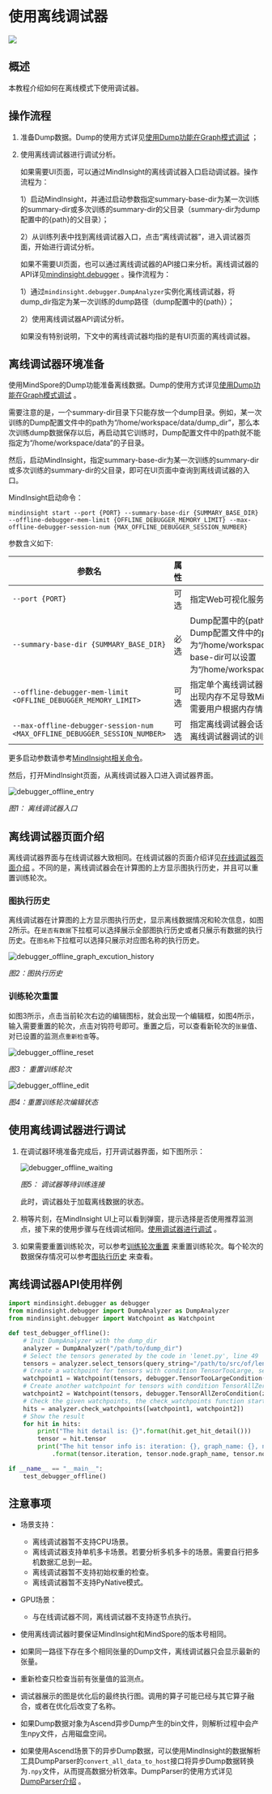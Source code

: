 # 使用离线调试器

<a href="https://gitee.com/mindspore/docs/blob/master/docs/mindinsight/docs/source_zh_cn/debugger_offline.md" target="_blank"><img src="https://gitee.com/mindspore/docs/raw/master/resource/_static/logo_source.png"></a>

## 概述

本教程介绍如何在离线模式下使用调试器。

## 操作流程

1. 准备Dump数据。Dump的使用方式详见[使用Dump功能在Graph模式调试](https://www.mindspore.cn/docs/programming_guide/zh-CN/master/dump_in_graph_mode.html) ；
2. 使用离线调试器进行调试分析。

   如果需要UI页面，可以通过MindInsight的离线调试器入口启动调试器。操作流程为：

    1）启动MindInsight，并通过启动参数指定summary-base-dir为某一次训练的summary-dir或多次训练的summary-dir的父目录（summary-dir为dump配置中的{path}的父目录）；

    2）从训练列表中找到离线调试器入口，点击“离线调试器”，进入调试器页面，开始进行调试分析。

   如果不需要UI页面，也可以通过离线调试器的API接口来分析。离线调试器的API详见[mindinsight.debugger](https://www.mindspore.cn/mindinsight/api/zh-CN/master/mindinsight.debugger.html) 。操作流程为：

    1）通过`mindinsight.debugger.DumpAnalyzer`实例化离线调试器，将dump_dir指定为某一次训练的dump路径（dump配置中的{path}）；

    2）使用离线调试器API调试分析。

   如果没有特别说明，下文中的离线调试器均指的是有UI页面的离线调试器。

## 离线调试器环境准备

使用MindSpore的Dump功能准备离线数据。Dump的使用方式详见[使用Dump功能在Graph模式调试](https://www.mindspore.cn/docs/programming_guide/zh-CN/master/dump_in_graph_mode.html) 。

需要注意的是，一个summary-dir目录下只能存放一个dump目录。例如，某一次训练的Dump配置文件中的path为“/home/workspace/data/dump_dir”，那么本次训练dump数据保存以后，再启动其它训练时，Dump配置文件中的path就不能指定为“/home/workspace/data”的子目录。

然后，启动MindInsight，指定summary-base-dir为某一次训练的summary-dir或多次训练的summary-dir的父目录，即可在UI页面中查询到离线调试器的入口。

MindInsight启动命令：

```text
mindinsight start --port {PORT} --summary-base-dir {SUMMARY_BASE_DIR} --offline-debugger-mem-limit {OFFLINE_DEBUGGER_MEMORY_LIMIT} --max-offline-debugger-session-num {MAX_OFFLINE_DEBUGGER_SESSION_NUMBER}
```

参数含义如下:

|参数名|属性|功能描述|参数类型|默认值|取值范围|
|---|---|---|---|---|---|
|`--port {PORT}`|可选|指定Web可视化服务端口。|Integer|8080|1~65535|
|`--summary-base-dir {SUMMARY_BASE_DIR}`|必选|Dump配置中的{path}路径的上一层或上两层。例如，Dump配置文件中的path为“/home/workspace/data/dump_dir”，summary-base-dir可以设置为“/home/workspace/data”或“/home/workspace”。|String|./|-|
|`--offline-debugger-mem-limit <OFFLINE_DEBUGGER_MEMORY_LIMIT>`|可选|指定单个离线调试器会话内存使用上限（单位MB），当出现内存不足导致MindInght离线调试器运行问题时，需要用户根据内存情况设置。|Integer|16*1024|6*1024~int32上限|
|`--max-offline-debugger-session-num <MAX_OFFLINE_DEBUGGER_SESSION_NUMBER>`|可选|指定离线调试器会话数上限，会话数指的是能同时使用离线调试器调试的训练作业个数。|Integer|2|1~2|

更多启动参数请参考[MindInsight相关命令](https://www.mindspore.cn/mindinsight/docs/zh-CN/master/mindinsight_commands.html)。

然后，打开MindInsight页面，从离线调试器入口进入调试器界面。

![debugger_offline_entry](images/debugger_offline_entry.png)

*图1： 离线调试器入口*

## 离线调试器页面介绍

离线调试器界面与在线调试器大致相同。在线调试器的页面介绍详见[在线调试器页面介绍](https://www.mindspore.cn/mindinsight/docs/zh-CN/master/debugger_online.html#id6) 。不同的是，离线调试器会在计算图的上方显示图执行历史，并且可以重置训练轮次。

### 图执行历史

离线调试器在计算图的上方显示图执行历史，显示离线数据情况和轮次信息，如图2所示。在`是否有数据`下拉框可以选择展示全部图执行历史或者只展示有数据的执行历史。在`图名称`下拉框可以选择只展示对应图名称的执行历史。

![debugger_offline_graph_excution_history](images/debugger_offline_graph_excution_histry.png)

*图2：图执行历史*

### 训练轮次重置

如图3所示，点击当前轮次右边的编辑图标，就会出现一个编辑框，如图4所示，输入需要重置的轮次，点击对钩符号即可。重置之后，可以查看新轮次的`张量`值、对已设置的监测点`重新检查`等。

![debugger_offline_reset](images/debugger_offline_reset.png)

*图3： 重置训练轮次*

![debugger_offline_edit](images/debugger_offline_edit.png)

*图4：重置训练轮次编辑状态*

## 使用离线调试器进行调试

1. 在调试器环境准备完成后，打开调试器界面，如下图所示：

    ![debugger_offline_waiting](images/debugger_offline_waiting.png)

    *图5： 调试器等待训练连接*

    此时，调试器处于加载离线数据的状态。

2. 稍等片刻，在MindInsight UI上可以看到弹窗，提示选择是否使用推荐监测点，接下来的使用步骤与在线调试相同。[使用调试器进行调试](https://www.mindspore.cn/mindinsight/docs/zh-CN/master/debugger_online.html#id17) 。

3. 如果需要重置训练轮次，可以参考[训练轮次重置](https://www.mindspore.cn/mindinsight/docs/zh-CN/master/debugger_offline.html#id7) 来重置训练轮次。每个轮次的数据保存情况可以参考[图执行历史](https://www.mindspore.cn/mindinsight/docs/zh-CN/master/debugger_offline.html#id6) 来查看。

## 离线调试器API使用样例

```python
import mindinsight.debugger as debugger
from mindinsight.debugger import DumpAnalyzer as DumpAnalyzer
from mindinsight.debugger import Watchpoint as Watchpoint

def test_debugger_offline():
    # Init DumpAnalyzer with the dump_dir
    analyzer = DumpAnalyzer("/path/to/dump_dir")
    # Select the tensors generated by the code in 'lenet.py', line 49
    tensors = analyzer.select_tensors(query_string="/path/to/src/of/lenet.py:49", select_by="code_stack")
    # Create a watchpoint for tensors with condition TensorTooLarge, set the parameter abs_mean_gt=0.001
    watchpoint1 = Watchpoint(tensors, debugger.TensorTooLargeCondition(abs_mean_gt=0.001))
    # Create another watchpoint for tensors with condition TensorAllZero, set the parameter zero_percentage_ge=99.9
    watchpoint2 = Watchpoint(tensors, debugger.TensorAllZeroCondition(zero_percentage_ge=99.9))
    # Check the given watchpoints, the check_watchpoints function start a new process needs to be called through the main entry
    hits = analyzer.check_watchpoints([watchpoint1, watchpoint2])
    # Show the result
    for hit in hits:
        print("The hit detail is: {}".format(hit.get_hit_detail()))
        tensor = hit.tensor
        print("The hit tensor info is: iteration: {}, graph_name: {}, node_name: {}, rank: {}, slot: {}"
            .format(tensor.iteration, tensor.node.graph_name, tensor.node.name, tensor.node.name, tensor.rank, tensor.slot))

if __name__ == "__main__":
    test_debugger_offline()
```

## 注意事项

- 场景支持：
    - 离线调试器暂不支持CPU场景。
    - 离线调试器支持单机多卡场景。若要分析多机多卡的场景。需要自行把多机数据汇总到一起。
    - 离线调试器暂不支持初始权重的检查。
    - 离线调试器暂不支持PyNative模式。

- GPU场景：
    - 与在线调试器不同，离线调试器不支持逐节点执行。

- 使用离线调试器时要保证MindInsight和MindSpore的版本号相同。
- 如果同一路径下存在多个相同张量的Dump文件，离线调试器只会显示最新的张量。
- 重新检查只检查当前有张量值的监测点。
- 调试器展示的图是优化后的最终执行图。调用的算子可能已经与其它算子融合，或者在优化后改变了名称。
- 如果Dump数据对象为Ascend异步Dump产生的bin文件，则解析过程中会产生npy文件，占用磁盘空间。
- 如果使用Ascend场景下的异步Dump数据，可以使用MindInsight的数据解析工具DumpParser的`convert_all_data_to_host`接口将异步Dump数据转换为`.npy`文件，从而提高数据分析效率。DumpParser的使用方式详见[DumpParser介绍](https://gitee.com/mindspore/mindinsight/tree/master/mindinsight/parser) 。